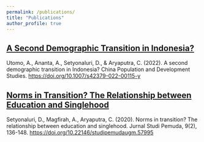 ```yaml
---
permalink: /publications/
title: "Publications"
author_profile: true
---
```


## [A Second Demographic Transition in Indonesia?](https://doi.org/10.1007/s42379-022-00115-y)
Utomo, A., Ananta, A., Setyonaluri, D., & Aryaputra, C. (2022). A second demographic transition in Indonesia? China Population and Development Studies. https://doi.org/10.1007/s42379-022-00115-y

## [Norms in Transition? The Relationship between Education and Singlehood](https://doi.org/10.22146/studipemudaugm.57995)
Setyonaluri, D., Magfirah, A., Aryaputra, C. (2020). Norms in transition? The relationship between education and singlehood. Jurnal Studi Pemuda, 9(2), 136-148. https://doi.org/10.22146/studipemudaugm.57995


